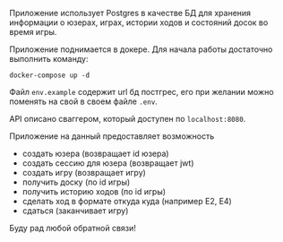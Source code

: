 Приложение использует Postgres в качестве БД для хранения информации о юзерах, играх, истории ходов и состояний досок во время игры. 

Приложение поднимается в докере. Для начала работы достаточно выполнить команду:

```docker-compose up -d```

Файл ```env.example``` содержит url бд постгрес, его при желании можно поменять на свой в своем файле ```.env```.

API описано сваггером, который доступен по ```localhost:8080```. 

Приложение на данный предоставляет возможность

- создать юзера (возвращает id юзера)
- создать сессию для юзера (возвращает jwt)
- создать игру (возвращает игру)
- получить доску (по id игры)
- получить историю ходов (по id игры)
- сделать ход в формате откуда куда (например E2, E4)
- сдаться (заканчивает игру)

Буду рад любой обратной связи! 

